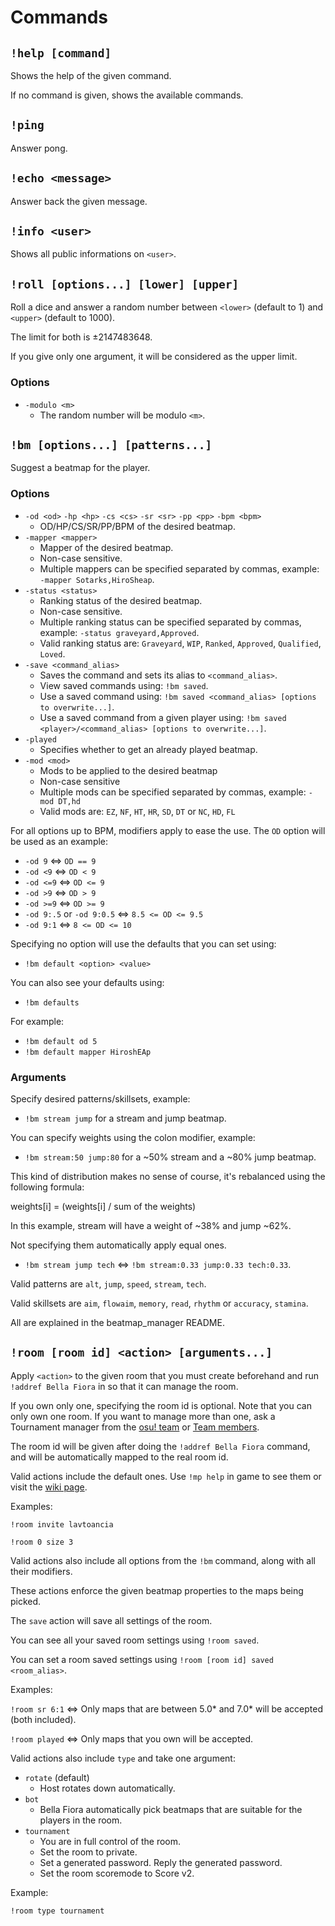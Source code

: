 # Commands

## `!help [command]`

Shows the help of the given command.

If no command is given, shows the available commands.

## `!ping`

Answer pong.

## `!echo <message>`

Answer back the given message.

## `!info <user>`

Shows all public informations on `<user>`.

## `!roll [options...] [lower] [upper]`

Roll a dice and answer a random number between `<lower>` (default to 1) and `<upper>` (default to 1000).

The limit for both is ±2147483648.

If you give only one argument, it will be considered as the upper limit.

### Options

- `-modulo <m>`
	- The random number will be modulo `<m>`.

## `!bm [options...] [patterns...]`

Suggest a beatmap for the player.

### Options

- `-od <od>` `-hp <hp>` `-cs <cs>` `-sr <sr>` `-pp <pp>` `-bpm <bpm>`
	- OD/HP/CS/SR/PP/BPM of the desired beatmap.
- `-mapper <mapper>`
	- Mapper of the desired beatmap.
	- Non-case sensitive.
	- Multiple mappers can be specified separated by commas, example: `-mapper Sotarks,HiroSheap`.
- `-status <status>`
	- Ranking status of the desired beatmap.
	- Non-case sensitive.
	- Multiple ranking status can be specified separated by commas, example: `-status graveyard,Approved`.
	- Valid ranking status are: `Graveyard`, `WIP`, `Ranked`, `Approved`, `Qualified`, `Loved`.
- `-save <command_alias>`
	- Saves the command and sets its alias to `<command_alias>`.
	- View saved commands using: `!bm saved`.
	- Use a saved command using: `!bm saved <command_alias> [options to overwrite...]`.
	- Use a saved command from a given player using: `!bm saved <player>/<command_alias> [options to overwrite...]`.
- `-played`
	- Specifies whether to get an already played beatmap.
- `-mod <mod>`
	- Mods to be applied to the desired beatmap
	- Non-case sensitive
	- Multiple mods can be specified separated by commas, example: `-mod DT,hd`
	- Valid mods are: `EZ`, `NF`, `HT`, `HR`, `SD`, `DT` or `NC`, `HD`, `FL`

For all options up to BPM, modifiers apply to ease the use. The `OD` option will be used as an example:

- `-od 9` <=> `OD == 9`
- `-od <9` <=> `OD < 9`
- `-od <=9` <=> `OD <= 9`
- `-od >9` <=> `OD > 9`
- `-od >=9` <=> `OD >= 9`
- `-od 9:.5` or `-od 9:0.5` <=> `8.5 <= OD <= 9.5`
- `-od 9:1` <=> `8 <= OD <= 10`

Specifying no option will use the defaults that you can set using:

- `!bm default <option> <value>`

You can also see your defaults using:

- `!bm defaults`

For example:

- `!bm default od 5`
- `!bm default mapper HiroshEAp`

### Arguments

Specify desired patterns/skillsets, example:

- `!bm stream jump` for a stream and jump beatmap.

You can specify weights using the colon modifier, example:

- `!bm stream:50 jump:80` for a ~50% stream and a ~80% jump beatmap.

This kind of distribution makes no sense of course, it's rebalanced using the following formula:

weights[i] = (weights[i] / sum of the weights)

In this example, stream will have a weight of ~38% and jump ~62%.

Not specifying them automatically apply equal ones.

- `!bm stream jump tech` <=> `!bm stream:0.33 jump:0.33 tech:0.33`.

Valid patterns are `alt`, `jump`, `speed`, `stream`, `tech`.

Valid skillsets are `aim`, `flowaim`, `memory`, `read`, `rhythm` or `accuracy`, `stamina`.

All are explained in the beatmap_manager README.

## `!room [room id] <action> [arguments...]`

Apply `<action>` to the given room that you must create beforehand and run `!addref Bella Fiora` in so that it can manage the room.

If you own only one, specifying the room id is optional. Note that you can only own one room. If you want to manage more than one, ask a Tournament manager from the [osu! team](https://osu.ppy.sh/wiki/en/People/osu%21_team) or [Team members](https://osu.ppy.sh/wiki/en/People/Global_Moderation_Team#team-members).

The room id will be given after doing the `!addref Bella Fiora` command, and will be automatically mapped to the real room id.

Valid actions include the default ones. Use `!mp help` in game to see them or visit the [wiki page](https://osu.ppy.sh/wiki/en/osu%21_tournament_client/osu%21tourney/Tournament_management_commands).

Examples:

`!room invite lavtoancia`

`!room 0 size 3`

Valid actions also include all options from the `!bm` command, along with all their modifiers.

These actions enforce the given beatmap properties to the maps being picked.

The `save` action will save all settings of the room.

You can see all your saved room settings using `!room saved`.

You can set a room saved settings using `!room [room id] saved <room_alias>`.

Examples:

`!room sr 6:1` <=> Only maps that are between 5.0* and 7.0* will be accepted (both included).

`!room played` <=> Only maps that you own will be accepted.

Valid actions also include `type` and take one argument:

- `rotate` (default)
	- Host rotates down automatically.
- `bot`
	- Bella Fiora automatically pick beatmaps that are suitable for the players in the room.
- `tournament`
	- You are in full control of the room.
	- Set the room to private.
	- Set a generated password. Reply the generated password.
	- Set the room scoremode to Score v2.

Example:

`!room type tournament`
